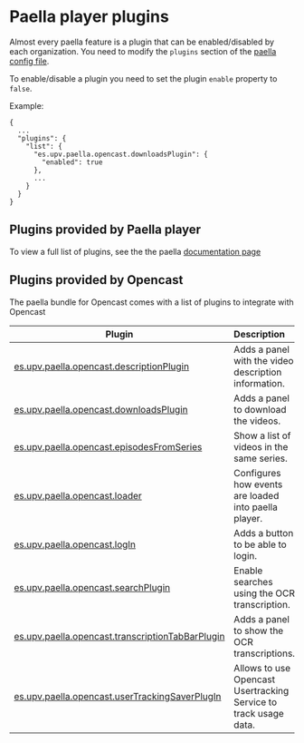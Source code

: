 Paella player plugins
=====================

Almost every paella feature is a plugin that can be enabled/disabled by each organization.
You need to modify the `plugins` section of the [paella config file](configuration.md).

To enable/disable a plugin you need to set the plugin `enable` property to `false`.

Example:
```
{
  ...
  "plugins": {
    "list": {
      "es.upv.paella.opencast.downloadsPlugin": {
        "enabled": true
      },
      ...
    }
  }
}
```


Plugins provided by Paella player
---------------------------------

To view a full list of plugins, see the the paella [documentation page](https://paellaplayer.upv.es/#/doc/index.md)


Plugins provided by Opencast
----------------------------

The paella bundle for Opencast comes with a list of plugins to integrate with Opencast

Plugin                                             | Description 
---------------------------------------------------|:------------
[es.upv.paella.opencast.descriptionPlugin](plugins/es.upv.paella.opencast.descriptionPlugin.md)                 | Adds a panel with the video description information.
[es.upv.paella.opencast.downloadsPlugin](plugins/es.upv.paella.opencast.downloadsPlugin.md)                     | Adds a panel to download the videos. 
[es.upv.paella.opencast.episodesFromSeries](plugins/es.upv.paella.opencast.episodesFromSeries.md)               | Show a list of videos in the same series.
[es.upv.paella.opencast.loader](plugins/es.upv.paella.opencast.loader.md)                                       | Configures how events are loaded into paella player.
[es.upv.paella.opencast.logIn](plugins/es.upv.paella.opencast.logIn.md)                                         | Adds a button to be able to login.
[es.upv.paella.opencast.searchPlugin](plugins/es.upv.paella.opencast.searchPlugin.md)                           | Enable searches using the OCR transcription.
[es.upv.paella.opencast.transcriptionTabBarPlugin](plugins/es.upv.paella.opencast.transcriptionTabBarPlugin.md) | Adds a panel to show the OCR transcriptions.
[es.upv.paella.opencast.userTrackingSaverPlugIn](plugins/es.upv.paella.opencast.userTrackingSaverPlugIn.md)     | Allows to use Opencast Usertracking Service to track usage data.
